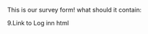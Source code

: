 This is our survey form!
what should it contain:

<!-- 1. Name -->
   <!-- 2.Surname -->
   <!-- 3.E-mail -->

<!-- 4.Date of birth -->

   <!-- 5.Password -->
   <!-- 6.Repeat Password -->

<!-- 7.Gender -->

<!-- 8.Register button -->

9.Link to Log inn html

